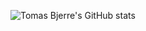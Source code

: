 ![Tomas Bjerre's GitHub stats](https://github-readme-stats.vercel.app/api?username=tomasbjerre&hide=contribs,prs,issues,commits&rank_icon=github)
